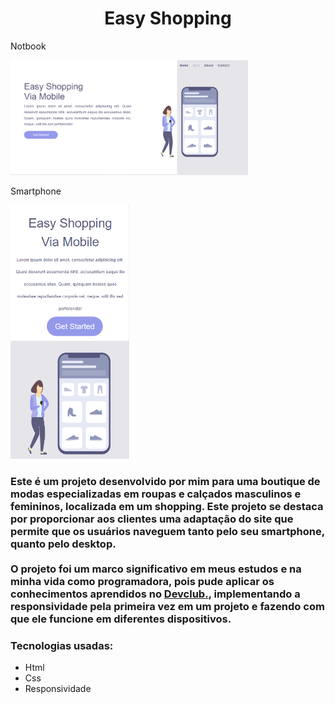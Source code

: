 <h1 align="Center"> Easy Shopping  </h1>


Notbook

<img src="./src/notbook.png" width="380" > 
<br>

Smartphone

<img src="./src/smartphone.png " width=190px>

<h3>
Este é um projeto desenvolvido por mim para uma boutique de modas especializadas em roupas e calçados masculinos e femininos, localizada em um shopping. Este projeto se destaca por proporcionar aos clientes uma adaptação do site que permite que os usuários naveguem tanto pelo seu smartphone, quanto pelo desktop. 
<br>
<br>
O projeto foi um marco significativo em meus estudos e na minha vida como programadora, pois pude aplicar os conhecimentos aprendidos no <a href="https://rodolfomori.com.br/devclub/" target="_blanck">Devclub.</a>, implementando a responsividade pela primeira vez em um projeto e fazendo com que ele funcione em diferentes dispositivos.

</h3>

### Tecnologias usadas:

- Html
- Css
- Responsividade

